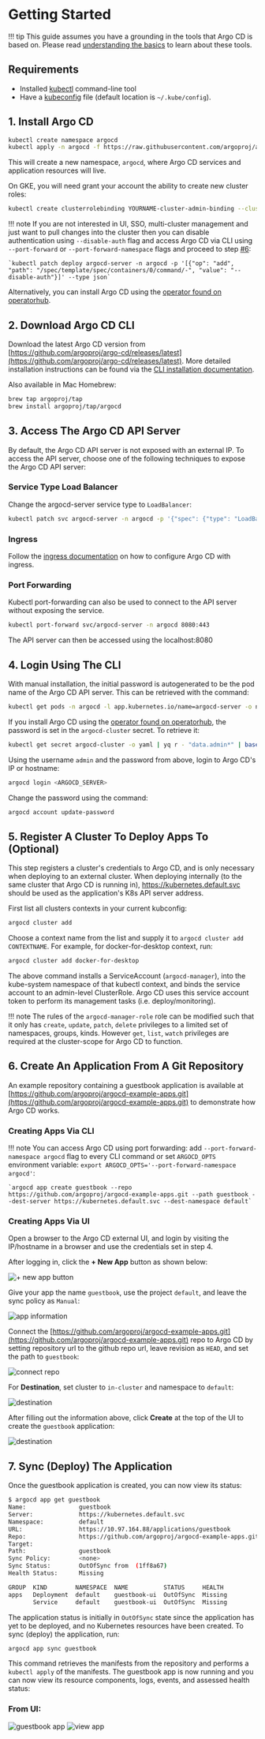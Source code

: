 # Getting Started

!!! tip
    This guide assumes you have a grounding in the tools that Argo CD is based on. Please read [understanding the basics](understand_the_basics.md) to learn about these tools.

## Requirements

* Installed [kubectl](https://kubernetes.io/docs/tasks/tools/install-kubectl/) command-line tool
* Have a [kubeconfig](https://kubernetes.io/docs/tasks/access-application-cluster/configure-access-multiple-clusters/) file (default location is `~/.kube/config`).

## 1. Install Argo CD

```bash
kubectl create namespace argocd
kubectl apply -n argocd -f https://raw.githubusercontent.com/argoproj/argo-cd/stable/manifests/install.yaml
```

This will create a new namespace, `argocd`, where Argo CD services and application resources will live.

On GKE, you will need grant your account the ability to create new cluster roles:
    
```bash
kubectl create clusterrolebinding YOURNAME-cluster-admin-binding --clusterrole=cluster-admin --user=YOUREMAIL@gmail.com
```

!!! note
    If you are not interested in UI, SSO, multi-cluster management and just want to pull changes into the cluster then you can disable
    authentication using `--disable-auth` flag and access Argo CD via CLI using `--port-forward` or `--port-forward-namespace` flags
    and proceed to step [#6](#6-create-an-application-from-a-git-repository):
    
    `kubectl patch deploy argocd-server -n argocd -p '[{"op": "add", "path": "/spec/template/spec/containers/0/command/-", "value": "--disable-auth"}]' --type json`

Alternatively, you can install Argo CD using the [operator found on operatorhub](https://operatorhub.io/operator/argocd-operator).

## 2. Download Argo CD CLI

Download the latest Argo CD version from [https://github.com/argoproj/argo-cd/releases/latest](https://github.com/argoproj/argo-cd/releases/latest). More detailed installation instructions can be found via the [CLI installation documentation](cli_installation.md).

Also available in Mac Homebrew:

```bash
brew tap argoproj/tap
brew install argoproj/tap/argocd
```

## 3. Access The Argo CD API Server

By default, the Argo CD API server is not exposed with an external IP. To access the API server,
choose one of the following techniques to expose the Argo CD API server:

### Service Type Load Balancer
Change the argocd-server service type to `LoadBalancer`:

```bash
kubectl patch svc argocd-server -n argocd -p '{"spec": {"type": "LoadBalancer"}}'
```

### Ingress
Follow the [ingress documentation](operator-manual/ingress.md) on how to configure Argo CD with ingress.

### Port Forwarding
Kubectl port-forwarding can also be used to connect to the API server without exposing the service.

```bash
kubectl port-forward svc/argocd-server -n argocd 8080:443
```

The API server can then be accessed using the localhost:8080


## 4. Login Using The CLI

With manual installation, the initial password is autogenerated to be the pod name of the
Argo CD API server. This can be retrieved with the command:

```bash
kubectl get pods -n argocd -l app.kubernetes.io/name=argocd-server -o name | cut -d'/' -f 2
```

If you install Argo CD using the [operator found on operatorhub](https://operatorhub.io/operator/argocd-operator), the password is set in the `argocd-cluster` secret. To retrieve it:

```bash
kubectl get secret argocd-cluster -o yaml | yq r - "data.admin*" | base64 --decode
```

Using the username `admin` and the password from above, login to Argo CD's IP or hostname:

```bash
argocd login <ARGOCD_SERVER>
```

Change the password using the command:

```bash
argocd account update-password
```


## 5. Register A Cluster To Deploy Apps To (Optional)

This step registers a cluster's credentials to Argo CD, and is only necessary when deploying to
an external cluster. When deploying internally (to the same cluster that Argo CD is running in),
https://kubernetes.default.svc should be used as the application's K8s API server address.

First list all clusters contexts in your current kubconfig:
```bash
argocd cluster add
```

Choose a context name from the list and supply it to `argocd cluster add CONTEXTNAME`. For example,
for docker-for-desktop context, run:
```bash
argocd cluster add docker-for-desktop
```

The above command installs a ServiceAccount (`argocd-manager`), into the kube-system namespace of 
that kubectl context, and binds the service account to an admin-level ClusterRole. Argo CD uses this
service account token to perform its management tasks (i.e. deploy/monitoring).

!!! note
    The rules of the `argocd-manager-role` role can be modified such that it only has `create`, `update`, `patch`, `delete` privileges to a limited set of namespaces, groups, kinds. 
    However `get`, `list`, `watch` privileges are required at the cluster-scope for Argo CD to function.

## 6. Create An Application From A Git Repository

An example repository containing a guestbook application is available at
[https://github.com/argoproj/argocd-example-apps.git](https://github.com/argoproj/argocd-example-apps.git) to demonstrate how Argo CD works.

### Creating Apps Via CLI

!!! note
    You can access Argo CD using port forwarding: add `--port-forward-namespace argocd` flag to every CLI command or set `ARGOCD_OPTS` environment variable: `export ARGOCD_OPTS='--port-forward-namespace argocd'`:

    `argocd app create guestbook --repo https://github.com/argoproj/argocd-example-apps.git --path guestbook --dest-server https://kubernetes.default.svc --dest-namespace default`

### Creating Apps Via UI

Open a browser to the Argo CD external UI, and login by visiting the IP/hostname in a browser and use the credentials set in step 4.

After logging in, click the **+ New App** button as shown below:

![+ new app button](assets/new-app.png)

Give your app the name `guestbook`, use the project `default`, and leave the sync policy as `Manual`:

![app information](assets/app-ui-information.png)

Connect the [https://github.com/argoproj/argocd-example-apps.git](https://github.com/argoproj/argocd-example-apps.git) repo to Argo CD by setting repository url to the github repo url, leave revision as `HEAD`, and set the path to `guestbook`:

![connect repo](assets/connect-repo.png)

For **Destination**, set cluster to `in-cluster` and namespace to `default`:

![destination](assets/destination.png)

After filling out the information above, click **Create** at the top of the UI to create the `guestbook` application:

![destination](assets/create-app.png)


## 7. Sync (Deploy) The Application

Once the guestbook application is created, you can now view its status:

```bash
$ argocd app get guestbook
Name:               guestbook
Server:             https://kubernetes.default.svc
Namespace:          default
URL:                https://10.97.164.88/applications/guestbook
Repo:               https://github.com/argoproj/argocd-example-apps.git
Target:
Path:               guestbook
Sync Policy:        <none>
Sync Status:        OutOfSync from  (1ff8a67)
Health Status:      Missing

GROUP  KIND        NAMESPACE  NAME          STATUS     HEALTH
apps   Deployment  default    guestbook-ui  OutOfSync  Missing
       Service     default    guestbook-ui  OutOfSync  Missing
```

The application status is initially in `OutOfSync` state since the application has yet to be
deployed, and no Kubernetes resources have been created. To sync (deploy) the application, run:

```bash
argocd app sync guestbook
```

This command retrieves the manifests from the repository and performs a `kubectl apply` of the
manifests. The guestbook app is now running and you can now view its resource components, logs,
events, and assessed health status:

### From UI:

![guestbook app](assets/guestbook-app.png)
![view app](assets/guestbook-tree.png)

